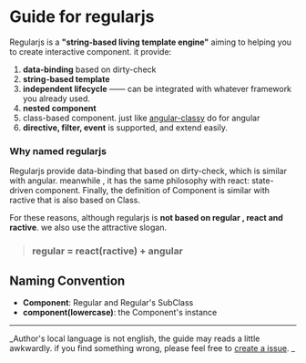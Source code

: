 # Guide for regularjs

Regularjs is a __"string-based living template engine"__ aiming to helping you to create interactive component. it provide: 

1. __data-binding__ based on dirty-check
2. __string-based template__ 
3. __independent lifecycle__ —— can be integrated with whatever framework you already used.
4. __nested component__
5. class-based component. just like [angular-classy](http://davej.github.io/angular-classy/) do for angular
6. __directive, filter, event__ is supported, and extend easily.


### Why named regularjs

Regularjs provide data-binding that based on dirty-check,  which is similar with angular. meanwhile , it has the same philosophy with react: state-driven component. Finally, the definition of Component is similar with ractive that is also based on Class.

For these reasons, although regularjs is __not based on regular , react and ractive__. we also use the attractive slogan.

>### __regular = react(ractive) + angular__






## Naming Convention
* __Component__: Regular and Regular's SubClass
* __component(lowercase)__:  the Component's instance




-----------------

 _Author's local language is not english, the guide may reads a little  awkwardly. if you find something wrong, please feel free to [create a issue](https://github.com/regularjs/guide/issues). _





